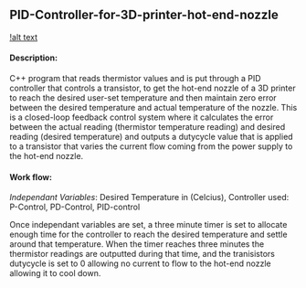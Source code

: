## PID-Controller-for-3D-printer-hot-end-nozzle
[!alt text](https://github.com/T-Basic/PID-Controller-for-3D-printer-hot-end-nozzle/blob/main/Hot-end-nozzle.png)
#### Description:
C++ program that reads thermistor values and is put through a PID controller that controls a transistor, to get the hot-end nozzle of a 3D printer to reach the desired user-set temperature and then maintain zero error between the desired temperature and actual temperature of the nozzle. This is a closed-loop feedback control system where it calculates the error between the actual reading (thermistor temperature reading) and desired reading (desired temperature) and outputs a dutycycle value that is applied to a transistor that varies the current flow coming from the power supply to the hot-end nozzle.

#### Work flow:
_Independant Variables_: Desired Temperature in (Celcius), Controller used: P-Control, PD-Control, PID-control

Once independant variables are set, a three minute timer is set to allocate enough time for the controller to reach the desired temperature and settle around that temperature. When the timer reaches three minutes the thermistor readings are outputted during that time, and the tranisistors dutycycle is set to 0 allowing no current to flow to the hot-end nozzle allowing it to cool down.  


